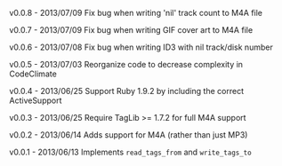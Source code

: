 v0.0.8  - 2013/07/09 Fix bug when writing 'nil' track count to M4A file

v0.0.7  - 2013/07/09 Fix bug when writing GIF cover art to M4A file

v0.0.6  - 2013/07/08 Fix bug when writing ID3 with nil track/disk number

v0.0.5  - 2013/07/03 Reorganize code to decrease complexity in CodeClimate

v0.0.4  - 2013/06/25 Support Ruby 1.9.2 by including the correct ActiveSupport

v0.0.3  - 2013/06/25 Require TagLib >= 1.7.2 for full M4A support

v0.0.2  - 2013/06/14 Adds support for M4A (rather than just MP3)

v0.0.1  - 2013/06/13 Implements `read_tags_from` and `write_tags_to`